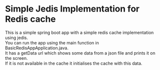 # Simple Jedis Implementation for Redis cache

This is a simple spring boot app with a simple redis cache implementation using jedis.<br/>
You can run the app using the main function in BasicRedisAppApplication.java.<br/>
It has a getData url which shows some data from a json file and prints it on the screen.<br/>
If it is not available in the cache it initialises the cache with this data.<br/>
